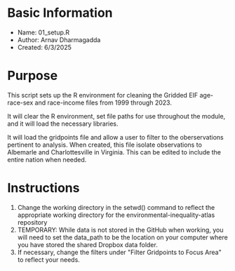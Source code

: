 # Basic Information

* Name: 01_setup.R
* Author: Arnav Dharmagadda
* Created: 6/3/2025

# Purpose

This script sets up the R environment for cleaning the Gridded EIF age-race-sex and race-income files from 1999 through 2023.

It will clear the R environment, set file paths for use throughout the module, and it will load the necessary libraries.

It will load the gridpoints file and allow a user to filter to the oberservations pertinent to analysis. When created, this file isolate observations to Albemarle and Charlottesville in Virginia. This can be edited to include the entire nation when needed.

# Instructions

1. Change the working directory in the setwd() command to reflect the appropriate working directory for the environmental-inequality-atlas repository
2. TEMPORARY: While data is not stored in the GitHub when working, you will need to set the data_path to be the location on your computer where you have stored the shared Dropbox data folder. 
3. If necessary, change the filters under "Filter Gridpoints to Focus Area" to reflect your needs.
